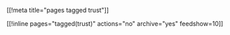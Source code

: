 [[!meta title="pages tagged trust"]]

[[!inline pages="tagged(trust)" actions="no" archive="yes"
feedshow=10]]
